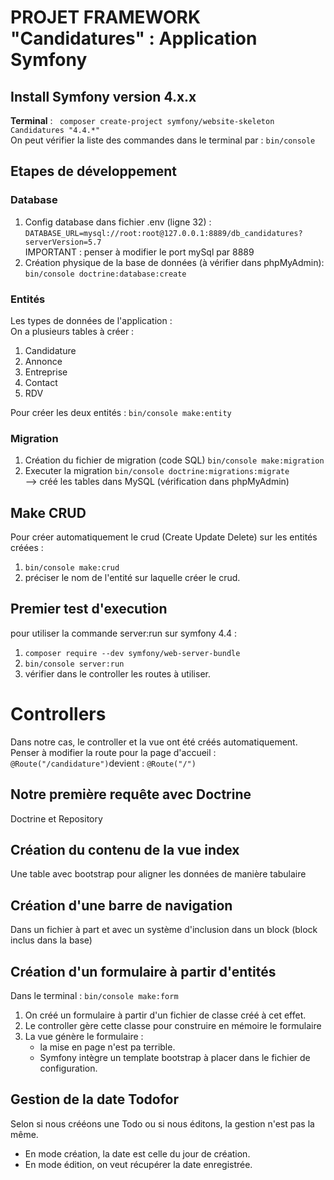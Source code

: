 # PROJET FRAMEWORK "Candidatures" : Application Symfony
## Install Symfony version 4.x.x
__Terminal__ : ``` composer create-project symfony/website-skeleton Candidatures "4.4.*"```  
On peut vérifier la liste des commandes dans le terminal par : ```bin/console```
## Etapes de développement

### Database
1. Config database dans fichier .env (ligne 32) :  
```DATABASE_URL=mysql://root:root@127.0.0.1:8889/db_candidatures?serverVersion=5.7```  
IMPORTANT : penser à modifier le port mySql par 8889
2. Création physique de la base de données (à vérifier dans phpMyAdmin):  
```bin/console doctrine:database:create```  

### Entités
Les types de données de l'application :  
    On a plusieurs tables à créer :  
1. Candidature
2. Annonce
3. Entreprise
4. Contact
5. RDV 

Pour créer les deux entités : ```bin/console make:entity```  


### Migration
1. Création du fichier de migration (code SQL) ```bin/console make:migration```
2. Executer la migration ```bin/console doctrine:migrations:migrate```  
--> créé les tables dans MySQL  (vérification dans phpMyAdmin)
## Make CRUD
Pour créer automatiquement le crud (Create Update Delete) sur les entités créées :
1. ```bin/console make:crud```
2. préciser le nom de l'entité sur laquelle créer le crud.

## Premier test d'execution
pour utiliser la commande server:run sur symfony 4.4 :   
1. ```composer require --dev symfony/web-server-bundle```  
2. ```bin/console server:run```  
3. vérifier dans le controller les routes à utiliser.



# Controllers
Dans notre cas, le controller et la vue ont été créés automatiquement.  
Penser à modifier la route pour la page d'accueil :   
```@Route("/candidature")```devient : ```@Route("/")```


 
 ## Notre première requête avec Doctrine
 Doctrine et Repository

 ## Création du contenu de la vue index
 Une table avec bootstrap pour aligner les données de manière tabulaire

 ## Création d'une barre de navigation
 Dans un fichier à part et avec un système d'inclusion dans un block (block inclus dans la base)

 ## Création d'un formulaire à partir d'entités
 Dans le terminal : ```bin/console make:form```  
 1. On créé un formulaire à partir d'un fichier de classe créé à cet effet.
 2. Le controller gère cette classe pour construire en mémoire le formulaire
 3. La vue génère le formulaire :
    - la mise en page n'est pa terrible.
    - Symfony intègre un template bootstrap à placer dans le fichier de configuration.

## Gestion de la date Todofor
Selon si nous crééons une Todo ou si nous éditons, la gestion n'est pas la même.
- En mode création, la date est celle du jour de création.
- En mode édition, on veut récupérer la date enregistrée.